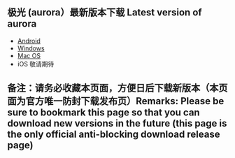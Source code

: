 
## 极光 (aurora）最新版本下载 Latest version of aurora
- <a href="https://github.com/getaurora/download/releases/download/v3.0.7/aurora-v3.0.7s-release.apk"> Android </a>
- <a href="https://github.com/getaurora/download/releases/download/v3.0.5/aurora-v3.0.5s-release.exe"> Windows </a>
- <a href="https://github.com/getaurora/download/releases/download/v3.0.3/aurora-v3.0.3s-release.pkg"> Mac OS </a>
- iOS 敬请期待 

## 备注：请务必收藏本页面，方便日后下载新版本（本页面为官方唯一防封下载发布页）Remarks: Please be sure to bookmark this page so that you can download new versions in the future (this page is the only official anti-blocking download release page)
